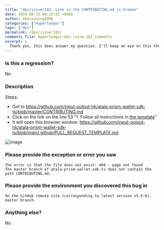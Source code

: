 ```yaml
---
title: "dpv/issue/182: Link in the CONTRIBUTING.md is broken"
date: 2024-08-15 08:22:02 +0000
author: mkbreuningIOHK
categories: ["Hyperledger"]
tags: ["dpv"]
permalink: /dpv/issue/182/
comments_file: Hyperledger-dpv-issue-182_comments
excerpt: >
  Thank you, this does answer my question. I'll keep an eye on this then.
---
```

### Is this a regression?

No

### Description

Steps:
- Got to https://github.com/input-output-hk/atala-prism-wallet-sdk-ts/blob/master/CONTRIBUTING.md 
- Click on the link on the line 53 "1. Follow all instructions in [the template](https://github.com/input-output-hk/atala-prism-wallet-sdk-ts/blob/main/.github/PULL_REQUEST_TEMPLATE.md)"
- It will open this browser window: https://github.com/input-output-hk/atala-prism-wallet-sdk-ts/blob/main/.github/PULL_REQUEST_TEMPLATE.md

![image](https://github.com/input-output-hk/atala-prism-wallet-sdk-ts/assets/97112931/9b3adaca-c2ec-4f15-be48-de6ba3977058)


### Please provide the exception or error you saw

```true
The error is that the file does not exist: 404 - page not found
The master branch of atala-prism-wallet-sdk-ts does not contain the path CONTRIBUTING.md.
```


### Please provide the environment you discovered this bug in

```true
On the GitHub remote site (corresponding to latest version v5.0.0), master branch.
```


### Anything else?

No